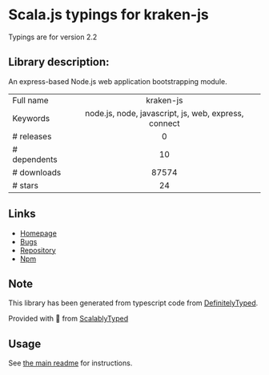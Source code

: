 
# Scala.js typings for kraken-js

Typings are for version 2.2

## Library description:
An express-based Node.js web application bootstrapping module.

|                    |                 |
| ------------------ | :-------------: |
| Full name          | kraken-js |
| Keywords           | node.js, node, javascript, js, web, express, connect |
| # releases         | 0 |
| # dependents       | 10 |
| # downloads        | 87574 |
| # stars            | 24 |

## Links
- [Homepage](https://github.com/krakenjs/kraken-js#readme)
- [Bugs](https://github.com/krakenjs/kraken-js/issues)
- [Repository](https://github.com/krakenjs/kraken-js)
- [Npm](https://www.npmjs.com/package/kraken-js)
    


## Note
This library has been generated from typescript code from [DefinitelyTyped](https://definitelytyped.org).

Provided with :purple_heart: from [ScalablyTyped](https://github.com/oyvindberg/ScalablyTyped)

## Usage
See [the main readme](../../readme.md) for instructions.


